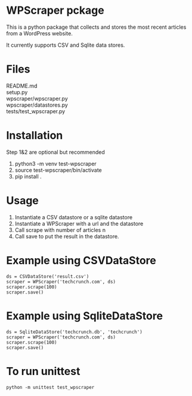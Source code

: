 # WPScraper pckage

This is a python package that collects and stores the most recent articles from a WordPress website.

It currently supports CSV and Sqlite data stores.

# Files
README.md   
setup.py   
wpscraper/wpscraper.py  
wpscraper/datastores.py   
tests/test_wpscraper.py  

# Installation
Step 1&2 are optional but recommended  
1. python3 -m venv test-wpscraper   
2. source test-wpscraper/bin/activate   
3. pip install .  

# Usage
1. Instantiate a CSV datastore or a sqlite datastore   
2. Instantiate a WPScraper with a url and the datastore  
3. Call scrape with number of articles n   
4. Call save to put the result in the datastore. 

# Example using CSVDataStore
```from wpscraper import WPScraper, CSVDataStore  
ds = CSVDataStore('result.csv')  
scraper = WPScraper('techcrunch.com', ds)   
scraper.scrape(100)  
scraper.save()  
```

# Example using SqliteDataStore
```from wpscraper import WPScraper, SqliteDataStore  
ds = SqliteDataStore('techcrunch.db', 'techcrunch')  
scraper = WPScraper('techcrunch.com', ds)  
scraper.scrape(100)  
scraper.save()  
```

# To run unittest
```
python -m unittest test_wpscraper  
```

